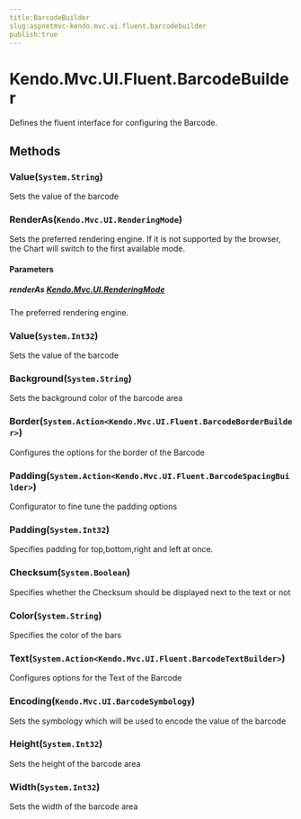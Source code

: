 ```yaml
---
title:BarcodeBuilder
slug:aspnetmvc-kendo.mvc.ui.fluent.barcodebuilder
publish:true
---
```


# Kendo.Mvc.UI.Fluent.BarcodeBuilder
Defines the fluent interface for configuring the Barcode.



## Methods

### Value(`System.String`)
Sets the value of the barcode





### RenderAs(`Kendo.Mvc.UI.RenderingMode`)
Sets the preferred rendering engine.
            If it is not supported by the browser, the Chart will switch to the first available mode.


#### Parameters

##### renderAs [Kendo.Mvc.UI.RenderingMode](/kendo-ui/api/wrappers/aspnet-mvc/Kendo.Mvc.UI/RenderingMode)
The preferred rendering engine.





### Value(`System.Int32`)
Sets the value of the barcode





### Background(`System.String`)
Sets the background color of the barcode area





### Border(`System.Action<Kendo.Mvc.UI.Fluent.BarcodeBorderBuilder>`)
Configures the options for the border of the Barcode





### Padding(`System.Action<Kendo.Mvc.UI.Fluent.BarcodeSpacingBuilder>`)
Configurator to fine tune the padding options





### Padding(`System.Int32`)
Specifies padding for top,bottom,right and left at once.





### Checksum(`System.Boolean`)
Specifies whether the Checksum should be displayed next to the text or not





### Color(`System.String`)
Specifies the color of the bars





### Text(`System.Action<Kendo.Mvc.UI.Fluent.BarcodeTextBuilder>`)
Configures options for the Text of the Barcode





### Encoding(`Kendo.Mvc.UI.BarcodeSymbology`)
Sets the symbology which will be used to encode the value of the barcode





### Height(`System.Int32`)
Sets the height of the barcode area





### Width(`System.Int32`)
Sets the width of the barcode area







